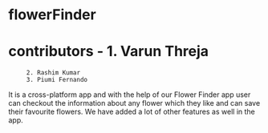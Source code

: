 # flowerFinder
# contributors - 1. Varun Threja
		 2. Rashim Kumar
		 3. Piumi Fernando
It is a cross-platform app and with the help of our Flower Finder app user can checkout the information about any flower which they like and can save their favourite flowers. We have added a lot of other features as well in the app.
